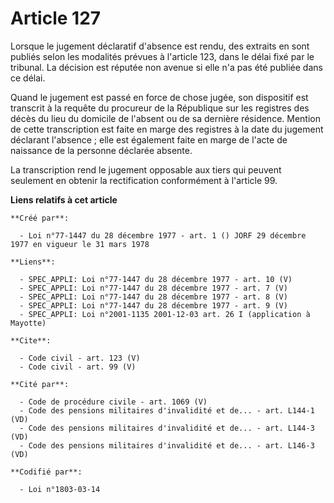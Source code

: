 # Article 127

Lorsque le jugement déclaratif d'absence est rendu, des extraits en sont publiés selon les modalités prévues à l'article 123,
dans le délai fixé par le tribunal. La décision est réputée non avenue si elle n'a pas été publiée dans ce délai. 

Quand le jugement est passé en force de chose jugée, son dispositif est transcrit à la requête du procureur de la République
sur les registres des décès du lieu du domicile de l'absent ou de sa dernière résidence. Mention de cette transcription est
faite en marge des registres à la date du jugement déclarant l'absence ; elle est également faite en marge de l'acte de
naissance de la personne déclarée absente. 

La transcription rend le jugement opposable aux tiers qui peuvent seulement en obtenir la rectification conformément à
l'article 99.

**Liens relatifs à cet article**

	**Créé par**:

	  - Loi n°77-1447 du 28 décembre 1977 - art. 1 () JORF 29 décembre 1977 en vigueur le 31 mars 1978

	**Liens**:

	  - SPEC_APPLI: Loi n°77-1447 du 28 décembre 1977 - art. 10 (V)
	  - SPEC_APPLI: Loi n°77-1447 du 28 décembre 1977 - art. 7 (V)
	  - SPEC_APPLI: Loi n°77-1447 du 28 décembre 1977 - art. 8 (V)
	  - SPEC_APPLI: Loi n°77-1447 du 28 décembre 1977 - art. 9 (V)
	  - SPEC_APPLI: Loi n°2001-1135 2001-12-03 art. 26 I (application à Mayotte)

	**Cite**:

	  - Code civil - art. 123 (V)
	  - Code civil - art. 99 (V)

	**Cité par**:

	  - Code de procédure civile - art. 1069 (V)
	  - Code des pensions militaires d'invalidité et de... - art. L144-1 (VD)
	  - Code des pensions militaires d'invalidité et de... - art. L144-3 (VD)
	  - Code des pensions militaires d'invalidité et de... - art. L146-3 (VD)

	**Codifié par**:

	  - Loi n°1803-03-14
